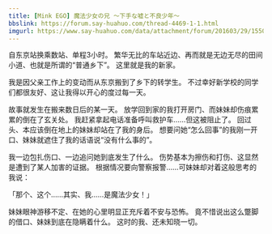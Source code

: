 ```yaml
---
title: [Mink EGO] 魔法少女の兄 ～下手な嘘と不良少年～
bbslink: https://forum.say-huahuo.com/thread-4469-1-1.html
imgurl: https://www.say-huahuo.com/data/attachment/forum/201603/29/155037a5pwveqec65o5vqc.jpg
---
```


自东京站换乘数站、单程3小时。
繁华无比的车站近边、再而就是无边无尽的田间小道、也就是所谓的“普通乡下”。
这里就是我的新家。

我是因父亲工作上的变动而从东京搬到了乡下的转学生。
不过幸好新学校的同学们都很友好、这让我得以开心的度过每一天。

故事就发生在搬来数日后的某一天。
放学回到家的我打开房门、而妹妹却伤痕累累的倒在了玄关处。
我赶紧拿起电话准备呼叫救护车……但这被阻止了。
回过头、本应该倒在地上的妹妹却站在了我的身后。
想要问她“怎么回事”的我刚一开口、妹妹就遮住了我的话语说“没有什么事的”。

我一边包扎伤口、一边追问她到底发生了什么。
伤势基本为擦伤和打伤、这显然是遭到了某人加害的证据。
根据情况要向警察报警……可妹妹却对着这般思考的我说：

「那个、这个……其实、我……是魔法少女！」

妹妹眼神游移不定、在她的心里明显正充斥着不安与恐怖。
竟不惜说出这么蹩脚的借口、妹妹到底在隐瞒着什么。
这时的我、还未知晓一切。<!--more-->
